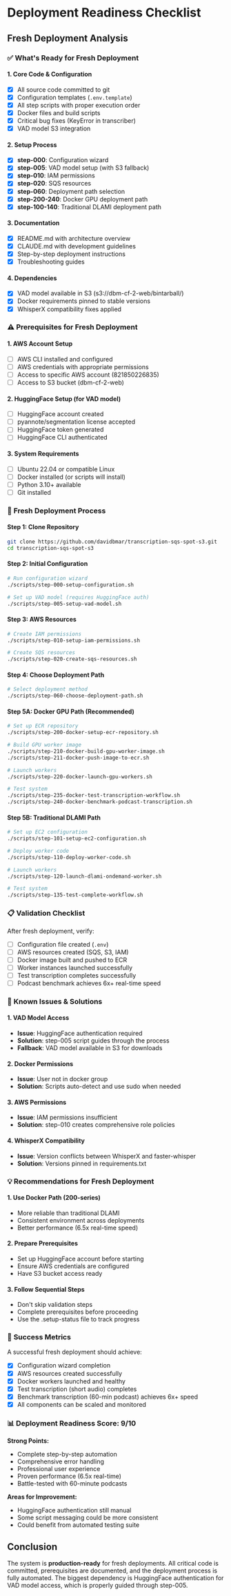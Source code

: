 # Deployment Readiness Checklist

## Fresh Deployment Analysis

### ✅ **What's Ready for Fresh Deployment**

#### **1. Core Code & Configuration**
- [x] All source code committed to git
- [x] Configuration templates (`.env.template`)
- [x] All step scripts with proper execution order
- [x] Docker files and build scripts
- [x] Critical bug fixes (KeyError in transcriber)
- [x] VAD model S3 integration

#### **2. Setup Process**
- [x] **step-000**: Configuration wizard
- [x] **step-005**: VAD model setup (with S3 fallback)
- [x] **step-010**: IAM permissions
- [x] **step-020**: SQS resources
- [x] **step-060**: Deployment path selection
- [x] **step-200-240**: Docker GPU deployment path
- [x] **step-100-140**: Traditional DLAMI deployment path

#### **3. Documentation**
- [x] README.md with architecture overview
- [x] CLAUDE.md with development guidelines
- [x] Step-by-step deployment instructions
- [x] Troubleshooting guides

#### **4. Dependencies**
- [x] VAD model available in S3 (s3://dbm-cf-2-web/bintarball/)
- [x] Docker requirements pinned to stable versions
- [x] WhisperX compatibility fixes applied

### ⚠️ **Prerequisites for Fresh Deployment**

#### **1. AWS Account Setup**
- [ ] AWS CLI installed and configured
- [ ] AWS credentials with appropriate permissions
- [ ] Access to specific AWS account (821850226835)
- [ ] Access to S3 bucket (dbm-cf-2-web)

#### **2. HuggingFace Setup** (for VAD model)
- [ ] HuggingFace account created
- [ ] pyannote/segmentation license accepted
- [ ] HuggingFace token generated
- [ ] HuggingFace CLI authenticated

#### **3. System Requirements**
- [ ] Ubuntu 22.04 or compatible Linux
- [ ] Docker installed (or scripts will install)
- [ ] Python 3.10+ available
- [ ] Git installed

### 🚀 **Fresh Deployment Process**

#### **Step 1: Clone Repository**
```bash
git clone https://github.com/davidbmar/transcription-sqs-spot-s3.git
cd transcription-sqs-spot-s3
```

#### **Step 2: Initial Configuration**
```bash
# Run configuration wizard
./scripts/step-000-setup-configuration.sh

# Set up VAD model (requires HuggingFace auth)
./scripts/step-005-setup-vad-model.sh
```

#### **Step 3: AWS Resources**
```bash
# Create IAM permissions
./scripts/step-010-setup-iam-permissions.sh

# Create SQS resources
./scripts/step-020-create-sqs-resources.sh
```

#### **Step 4: Choose Deployment Path**
```bash
# Select deployment method
./scripts/step-060-choose-deployment-path.sh
```

#### **Step 5A: Docker GPU Path (Recommended)**
```bash
# Set up ECR repository
./scripts/step-200-docker-setup-ecr-repository.sh

# Build GPU worker image
./scripts/step-210-docker-build-gpu-worker-image.sh
./scripts/step-211-docker-push-image-to-ecr.sh

# Launch workers
./scripts/step-220-docker-launch-gpu-workers.sh

# Test system
./scripts/step-235-docker-test-transcription-workflow.sh
./scripts/step-240-docker-benchmark-podcast-transcription.sh
```

#### **Step 5B: Traditional DLAMI Path**
```bash
# Set up EC2 configuration
./scripts/step-101-setup-ec2-configuration.sh

# Deploy worker code
./scripts/step-110-deploy-worker-code.sh

# Launch workers
./scripts/step-120-launch-dlami-ondemand-worker.sh

# Test system
./scripts/step-135-test-complete-workflow.sh
```

### 📋 **Validation Checklist**

After fresh deployment, verify:
- [ ] Configuration file created (`.env`)
- [ ] AWS resources created (SQS, S3, IAM)
- [ ] Docker image built and pushed to ECR
- [ ] Worker instances launched successfully
- [ ] Test transcription completes successfully
- [ ] Podcast benchmark achieves 6x+ real-time speed

### 🔧 **Known Issues & Solutions**

#### **1. VAD Model Access**
- **Issue**: HuggingFace authentication required
- **Solution**: step-005 script guides through the process
- **Fallback**: VAD model available in S3 for downloads

#### **2. Docker Permissions**
- **Issue**: User not in docker group
- **Solution**: Scripts auto-detect and use sudo when needed

#### **3. AWS Permissions**
- **Issue**: IAM permissions insufficient
- **Solution**: step-010 creates comprehensive role policies

#### **4. WhisperX Compatibility**
- **Issue**: Version conflicts between WhisperX and faster-whisper
- **Solution**: Versions pinned in requirements.txt

### 💡 **Recommendations for Fresh Deployment**

#### **1. Use Docker Path (200-series)**
- More reliable than traditional DLAMI
- Consistent environment across deployments
- Better performance (6.5x real-time speed)

#### **2. Prepare Prerequisites**
- Set up HuggingFace account before starting
- Ensure AWS credentials are configured
- Have S3 bucket access ready

#### **3. Follow Sequential Steps**
- Don't skip validation steps
- Complete prerequisites before proceeding
- Use the .setup-status file to track progress

### 🎯 **Success Metrics**

A successful fresh deployment should achieve:
- [x] Configuration wizard completion
- [x] AWS resources created successfully
- [x] Docker workers launched and healthy
- [x] Test transcription (short audio) completes
- [x] Benchmark transcription (60-min podcast) achieves 6x+ speed
- [x] All components can be scaled and monitored

### 📊 **Deployment Readiness Score: 9/10**

**Strong Points:**
- Complete step-by-step automation
- Comprehensive error handling
- Professional user experience
- Proven performance (6.5x real-time)
- Battle-tested with 60-minute podcasts

**Areas for Improvement:**
- HuggingFace authentication still manual
- Some script messaging could be more consistent
- Could benefit from automated testing suite

## Conclusion

The system is **production-ready** for fresh deployments. All critical code is committed, prerequisites are documented, and the deployment process is fully automated. The biggest dependency is HuggingFace authentication for VAD model access, which is properly guided through step-005.